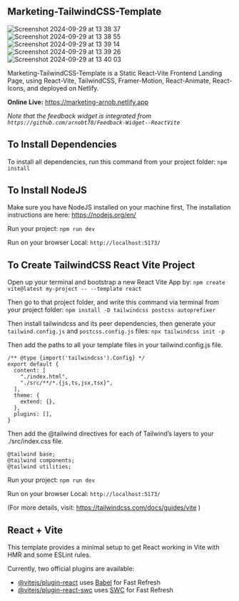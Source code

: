 
## Marketing-TailwindCSS-Template

![Screenshot 2024-09-29 at 13 38 37](https://github.com/user-attachments/assets/b2278b37-2816-4221-bf54-c67b599ae35b) ![Screenshot 2024-09-29 at 13 38 55](https://github.com/user-attachments/assets/45aebcc2-afae-4de3-9dc6-0117bc919b0e) ![Screenshot 2024-09-29 at 13 39 14](https://github.com/user-attachments/assets/3070285b-ea27-472c-a673-2cea04e7c67e) ![Screenshot 2024-09-29 at 13 39 26](https://github.com/user-attachments/assets/d0f6fe8d-6dda-4b98-a82f-56789008d355) ![Screenshot 2024-09-29 at 13 40 03](https://github.com/user-attachments/assets/70048532-506c-4e1e-9e45-670c4fe5524f)

Marketing-TailwindCSS-Template is a Static React-Vite Frontend Landing Page, using React-Vite, TailwindCSS, Framer-Motion, React-Animate, React-Icons, and deployed on Netlify.

**Online Live:** https://marketing-arnob.netlify.app

*Note that the feedback widget is integrated from `https://github.com/arnobt78/Feedback-Widget--ReactVite`*

## To Install Dependencies

To install all dependencies, run this command from your project folder: `npm install`

## To Install NodeJS

Make sure you have NodeJS installed on your machine first, The installation instructions are here: https://nodejs.org/en/

Run your project: `npm run dev`

Run on your browser Local: `http://localhost:5173/`

## To Create TailwindCSS React Vite Project

Open up your terminal and bootstrap a new React Vite App by: `npm create vite@latest my-project -- --template react`

Then go to that project folder, and write this command via terminal from your project folder: `npm install -D tailwindcss postcss autoprefixer`

Then install tailwindcss and its peer dependencies, then generate your `tailwind.config.js` and `postcss.config.js` files: `npx tailwindcss init -p`

Then add the paths to all your template files in your tailwind.config.js file.

```
/** @type {import('tailwindcss').Config} */
export default {
  content: [
    "./index.html",
    "./src/**/*.{js,ts,jsx,tsx}",
  ],
  theme: {
    extend: {},
  },
  plugins: [],
}
```

Then add the @tailwind directives for each of Tailwind’s layers to your ./src/index.css file.

```
@tailwind base;
@tailwind components;
@tailwind utilities;
```

Run your project: `npm run dev`

Run on your browser Local: `http://localhost:5173/`

(For more details, visit: https://tailwindcss.com/docs/guides/vite )

## React + Vite

This template provides a minimal setup to get React working in Vite with HMR and some ESLint rules.

Currently, two official plugins are available:

- [@vitejs/plugin-react](https://github.com/vitejs/vite-plugin-react/blob/main/packages/plugin-react/README.md) uses [Babel](https://babeljs.io/) for Fast Refresh
- [@vitejs/plugin-react-swc](https://github.com/vitejs/vite-plugin-react-swc) uses [SWC](https://swc.rs/) for Fast Refresh

